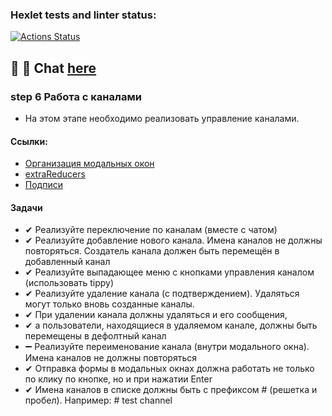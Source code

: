 ### Hexlet tests and linter status:

[![Actions Status](https://github.com/MilaNick/frontend-project-12/workflows/hexlet-check/badge.svg)](https://github.com/MilaNick/frontend-project-12/actions)

## 💬 📝 Chat [here](https://milachat.herokuapp.com/)

### step 6 Работа с каналами

- На этом этапе необходимо реализовать управление каналами.

#### Ссылки:

- [Организация модальных окон](https://ru.hexlet.io/challenges/js_react_modals_exercise)
- [extraReducers](https://redux-toolkit.js.org/api/createSlice#extrareducers)
- [Подписи](https://ru.reactjs.org/docs/accessibility.html#labeling)

#### Задачи

- ✔ Реализуйте переключение по каналам (вместе с чатом) 
- ✔ Реализуйте добавление нового канала. Имена каналов не должны повторяться. Создатель канала должен быть перемещён в
  добавленный канал 
- ✔ Реализуйте выпадающее меню с кнопками управления каналом (использовать tippy)
- ✔ Реализуйте удаление канала (с подтверждением). Удаляться могут только вновь созданные каналы. 
- ✔ При удалении канала должны удаляться и его сообщения, 
- ✔ а пользователи, находящиеся в удаляемом канале, должны быть перемещены в дефолтный канал
- ➖ Реализуйте переименование канала (внутри модального окна). Имена каналов не должны повторяться
- ✔ Отправка формы в модальных окнах должна работать не только по клику по кнопке, но и при нажатии Enter
- ✔ Имена каналов в списке должны быть с префиксом # (решетка и пробел). Например: # test channel
